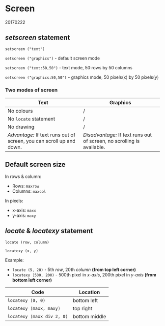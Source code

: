 # Screen
20170222

## *setscreen* statement

`setscreen ("text")`

`setscreen ("graphics")` - default screen mode

`setscreen ("text:50,50")` - text mode, 50 rows by 50 columns

`setscreen ("graphics:50,50")` - graphics mode, 50 pixels(x) by 50 pixels(y)

### Two modes of screen ###

| Text | Graphics |
| ---- | -------- |
| No colours | / |
| No `locate` statement | / |
| No drawing | / |
| *Advantage:* If text runs out of screen, you can scroll up and down. | *Disadvantage:* If text runs out of screen, no scrolling is available. |

## Default screen size

In rows & column:
- Rows: `maxrow`
- Columns: `maxcol`

In pixels:
- x-axis: `maxx`
- y-axis: `maxy`

## *locate* & *locatexy* statement

`locate (row, column)`

`locatexy (x, y)`

Example:
- `locate (5, 20)` - 5th *row*, 20th *column* **(from top left corner)**
- `locatexy (500, 200)` - 500th pixel in *x-axis*, 200th pixel in *y-axis* **(from bottom left corner)**

| Code | Location |
| ---- | -------- |
| `locatexy (0, 0)` | bottom left |
| `locatexy (maxx, maxy)` | top right |
| `locatexy (maxx div 2, 0)` | bottom middle |
